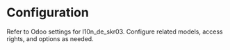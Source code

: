 # Configuration

Refer to Odoo settings for l10n_de_skr03. Configure related models, access rights, and options as needed.
